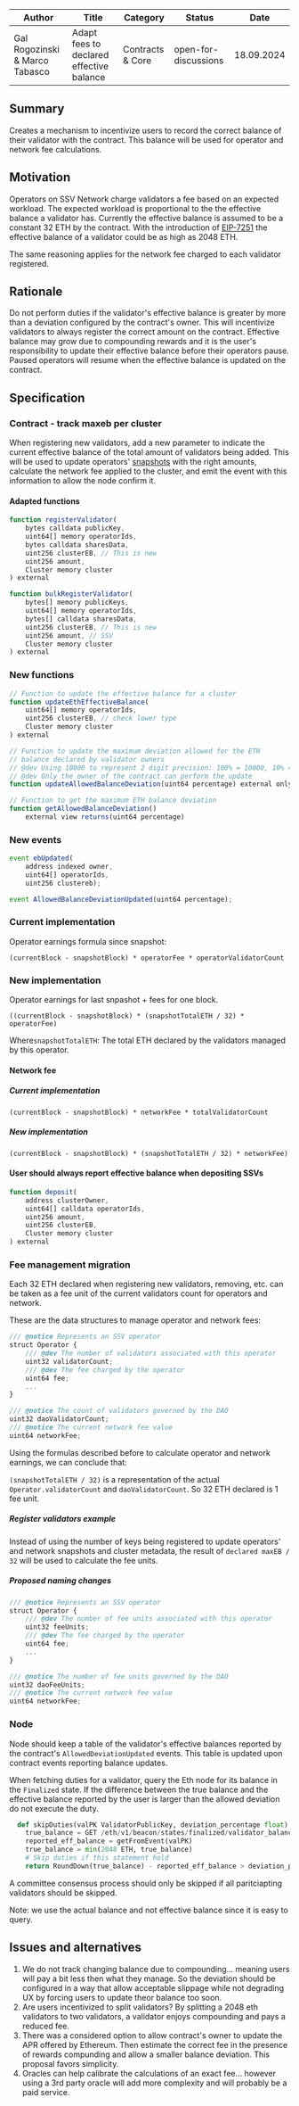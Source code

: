 | Author | Title          | Category                             | Status  | Date               |
|-------|----------------|--------------------------------------|---------|--------------------|
| Gal Rogozinski & Marco Tabasco | Adapt fees to declared effective balance | Contracts & Core | open-for-discussions  |18.09.2024 |


## Summary

Creates a mechanism to incentivize users to record the correct balance of their validator with the contract.
This balance will be used for operator and network fee calculations.

## Motivation

Operators on SSV Network charge validators a fee based on an expected workload. The expected workload is proportional to the the effective balance a validator has. Currently the effective balance is assumed to be a constant 32 ETH by the contract. With the introduction of [EIP-7251](https://eips.ethereum.org/EIPS/eip-7251) the effective balance of a validator could be as high as 2048 ETH.

The same reasoning applies for the network fee charged to each validator registered.


## Rationale

Do not perform duties if the validator's effective balance is greater by more than a deviation configured by the contract's owner. This will incentivize validators to always register the correct amount on the contract. Effective balance may grow due to compounding rewards and it is the user's responsibility to update their effective balance before their operators pause. Paused operators will resume when the effective balance is updated on the contract.

## Specification

### Contract - track maxeb per cluster

When registering new validators, add a new parameter to indicate the current effective balance of the total amount of validators being added. This will be used to update operators' [snapshots](https://github.com/ssvlabs/ssv-network/blob/583b7b7cb1c1abc5d4c3b13bafca59bf315113b6/contracts/interfaces/ISSVNetworkCore.sol#L10) with the right amounts, calculate the network fee applied to the cluster, and emit the event with this information to allow the node confirm it.

#### Adapted functions

```ts
function registerValidator(
    bytes calldata publicKey,
    uint64[] memory operatorIds,
    bytes calldata sharesData,
    uint256 clusterEB, // This is new
    uint256 amount,
    Cluster memory cluster
) external
```
```ts
function bulkRegisterValidator(
    bytes[] memory publicKeys,
    uint64[] memory operatorIds,
    bytes[] calldata sharesData,
    uint256 clusterEB, // This is new
    uint256 amount, // SSV
    Cluster memory cluster
) external
```


### New functions

```ts
// Function to update the effective balance for a cluster
function updateEthEffectiveBalance(
    uint64[] memory operatorIds,
    uint256 clusterEB, // check lower type
    Cluster memory cluster
) external
```
```ts
// Function to update the maximum deviation allowed for the ETH 
// balance declared by validator owners
// @dev Using 10000 to represent 2 digit precision: 100% = 10000, 10% = 1000
// @dev Only the owner of the contract can perform the update
function updateAllowedBalanceDeviation(uint64 percentage) external onlyOwner
```

```ts
// Function to get the maximum ETH balance deviation
function getAllowedBalanceDeviation() 
    external view returns(uint64 percentage)
```

### New events
```ts
event ebUpdated(
    address indexed owner,
    uint64[] operatorIds,
    uint256 clustereb);
```

```ts
event AllowedBalanceDeviationUpdated(uint64 percentage);
```

### Current implementation

Operator earnings formula since snapshot:


`(currentBlock - snapshotBlock) * operatorFee * operatorValidatorCount`

### New implementation

Operator earnings for last snpashot + fees for one block.

`((currentBlock - snapshotBlock) * (snapshotTotalETH / 32) * operatorFee)`

Where`snapshotTotalETH`: The total ETH declared by the validators managed by this operator.


#### Network fee
##### Current implementation
`(currentBlock - snapshotBlock) * networkFee * totalValidatorCount`

##### New implementation
`(currentBlock - snapshotBlock) * (snapshotTotalETH / 32) * networkFee)`


#### User should always report effective balance when depositing SSVs

```ts
function deposit(
    address clusterOwner,
    uint64[] calldata operatorIds,
    uint256 amount,
    uint256 clusterEB,
    Cluster memory cluster
) external
```

### Fee management migration
Each 32 ETH declared when registering new validators, removing, etc. can be taken as a fee unit of the current validators count for operators and network.

These are the data structures to manage operator and network fees:
```ts
/// @notice Represents an SSV operator
struct Operator {
    /// @dev The number of validators associated with this operator
    uint32 validatorCount;
    /// @dev The fee charged by the operator
    uint64 fee;
    ...
}

/// @notice The count of validators governed by the DAO
uint32 daoValidatorCount;
/// @notice The current network fee value
uint64 networkFee;
```

Using the formulas described before to calculate operator and network earnings, we can conclude that:

`(snapshotTotalETH / 32)` is a representation of the actual `Operator.validatorCount` and `daoValidatorCount`. So 32 ETH declared is 1 fee unit.

##### Register validators example
Instead of using the number of keys being registered to update operators' and network snapshots and cluster metadata, the result of `declared maxEB / 32` will be used to calculate the fee units.

##### Proposed naming changes
```ts
/// @notice Represents an SSV operator
struct Operator {
    /// @dev The number of fee units associated with this operator
    uint32 feeUnits;
    /// @dev The fee charged by the operator
    uint64 fee;
    ...
}

/// @notice The number of fee units governed by the DAO
uint32 daoFeeUnits;
/// @notice The current network fee value
uint64 networkFee;
```


### Node

Node should keep a table of the validator's effective balances reported by the contract's `AllowedDeviationUpdated` events.
This table is updated upon contract events reporting balance updates.

When fetching duties for a validator, query the Eth node for its balance in the `Finalized` state. If the difference between the true balance and the effective balance reported by the user is larger than the allowed deviation do not execute the duty.


```python
  def skipDuties(valPK ValidatorPublicKey, deviation_percentage float)
    true_balance = GET /eth/v1/beacon/states/finalized/validator_balances?valPK
    reported_eff_balance = getFromEvent(valPK)
    true_balance = min(2048 ETH, true_balance)
    # Skip duties if this statement hold
    return RoundDown(true_balance) - reported_eff_balance > deviation_percentage * reported_eff_balance
```

A committee consensus process should only be skipped if all paritciapting validators should be skipped.

Note: we use the actual balance and not effective balance since it is easy to query.

## Issues and alternatives

1. We do not track changing balance due to compounding... meaning users will pay a bit less then what they manage. So the deviation should be configured in a way that allow acceptable slippage while not degrading UX by forcing users to update theor balance too soon.
2. Are users incentivized to split validators? By splitting a 2048 eth validators to two validators, a validator enjoys compounding and pays a reduced fee.
3. There was a considered option to allow contract's owner to update the APR offered by Ethereum. Then estimate the correct fee in the presence of rewards compunding and allow a smaller balance deviation. This proposal favors simplicity.
4. Oracles can help calibrate the calculations of an exact fee... however using a 3rd party oracle will add more complexity and will probably be a paid service.